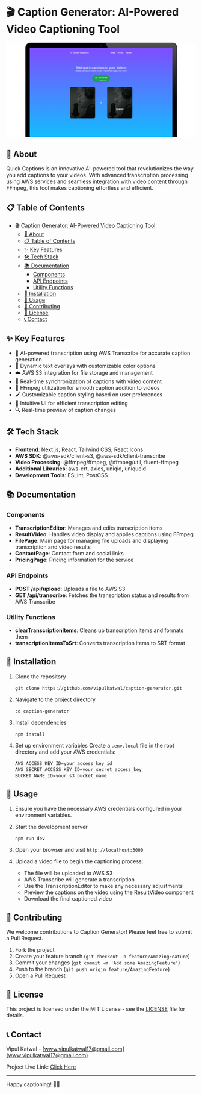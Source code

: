 # 🎬 Caption Generator: AI-Powered Video Captioning Tool

![Caption Generator Screenshot](./public/quick-captions.png)

## 📝 About

Quick Captions is an innovative AI-powered tool that revolutionizes the way you add captions to your videos. With advanced transcription processing using AWS services and seamless integration with video content through FFmpeg, this tool makes captioning effortless and efficient.

## 📋 Table of Contents

- [🎬 Caption Generator: AI-Powered Video Captioning Tool](#-caption-generator-ai-powered-video-captioning-tool)
  - [📝 About](#-about)
  - [📋 Table of Contents](#-table-of-contents)
  - [✨ Key Features](#-key-features)
  - [🛠️ Tech Stack](#️-tech-stack)
  - [📚 Documentation](#-documentation)
    - [Components](#components)
    - [API Endpoints](#api-endpoints)
    - [Utility Functions](#utility-functions)
  - [🚀 Installation](#-installation)
  - [🔧 Usage](#-usage)
  - [🤝 Contributing](#-contributing)
  - [📄 License](#-license)
  - [📞 Contact](#-contact)

## ✨ Key Features

- 🤖 AI-powered transcription using AWS Transcribe for accurate caption generation
- 🎨 Dynamic text overlays with customizable color options
- ☁️ AWS S3 integration for file storage and management
- 🔄 Real-time synchronization of captions with video content
- 🎥 FFmpeg utilization for smooth caption addition to videos
- 🖌️ Customizable caption styling based on user preferences
- 👀 Intuitive UI for efficient transcription editing
- 🔍 Real-time preview of caption changes

## 🛠️ Tech Stack

- **Frontend**: Next.js, React, Tailwind CSS, React Icons
- **AWS SDK**: @aws-sdk/client-s3, @aws-sdk/client-transcribe
- **Video Processing**: @ffmpeg/ffmpeg, @ffmpeg/util, fluent-ffmpeg
- **Additional Libraries**: aws-crt, axios, uniqid, uniqueid
- **Development Tools**: ESLint, PostCSS

## 📚 Documentation

### Components

- **TranscriptionEditor**: Manages and edits transcription items
- **ResultVideo**: Handles video display and applies captions using FFmpeg
- **FilePage**: Main page for managing file uploads and displaying transcription and video results
- **ContactPage**: Contact form and social links
- **PricingPage**: Pricing information for the service

### API Endpoints

- **POST /api/upload**: Uploads a file to AWS S3
- **GET /api/transcribe**: Fetches the transcription status and results from AWS Transcribe

### Utility Functions

- **clearTranscriptionItems**: Cleans up transcription items and formats them
- **transcriptionItemsToSrt**: Converts transcription items to SRT format

## 🚀 Installation

1. Clone the repository
   ```
   git clone https://github.com/vipulkatwal/caption-generator.git
   ```

2. Navigate to the project directory
   ```
   cd caption-generator
   ```

3. Install dependencies
   ```
   npm install
   ```

4. Set up environment variables
   Create a `.env.local` file in the root directory and add your AWS credentials:
   ```
   AWS_ACCESS_KEY_ID=your_access_key_id
   AWS_SECRET_ACCESS_KEY_ID=your_secret_access_key
   BUCKET_NAME_ID=your_s3_bucket_name
   ```

## 🔧 Usage

1. Ensure you have the necessary AWS credentials configured in your environment variables.

2. Start the development server
   ```
   npm run dev
   ```

3. Open your browser and visit `http://localhost:3000`

4. Upload a video file to begin the captioning process:
   - The file will be uploaded to AWS S3
   - AWS Transcribe will generate a transcription
   - Use the TranscriptionEditor to make any necessary adjustments
   - Preview the captions on the video using the ResultVideo component
   - Download the final captioned video

## 🤝 Contributing

We welcome contributions to Caption Generator! Please feel free to submit a Pull Request.

1. Fork the project
2. Create your feature branch (`git checkout -b feature/AmazingFeature`)
3. Commit your changes (`git commit -m 'Add some AmazingFeature'`)
4. Push to the branch (`git push origin feature/AmazingFeature`)
5. Open a Pull Request

## 📄 License

This project is licensed under the MIT License - see the [LICENSE](LICENSE) file for details.

## 📞 Contact

Vipul Katwal - [www.vipulkatwal17@gmail.com](www.vipulkatwal17@gmail.com)

Project Live Link: [Click Here](https://github.com/your-username/caption-generator)

---

Happy captioning! 🎥✨